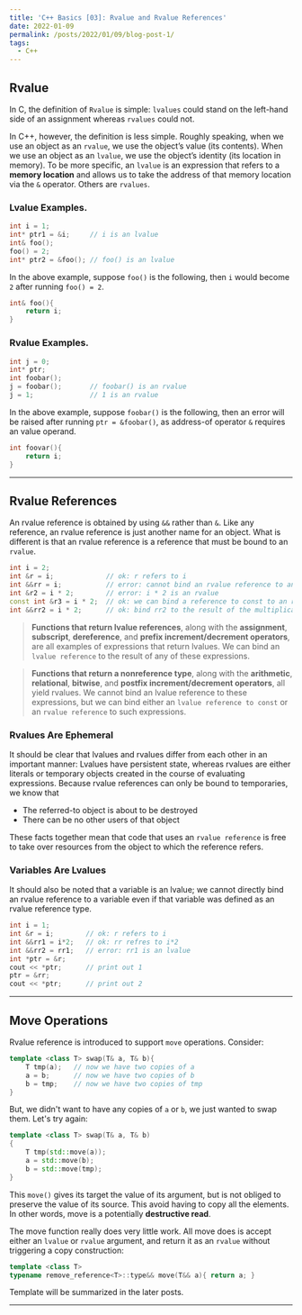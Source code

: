 ```yaml
---
title: 'C++ Basics [03]: Rvalue and Rvalue References'
date: 2022-01-09
permalink: /posts/2022/01/09/blog-post-1/
tags:
  - C++
---
```


## Rvalue
In C, the definition of `Rvalue` is simple: `lvalues` could stand on the left-hand side of an assignment whereas `rvalues` could not.

In C++, however, the definition is less simple. Roughly speaking, when we use an object as an `rvalue`, we use the object’s value (its contents). When we use an object as an `lvalue`, we use the object’s identity (its location in memory). To be more specific, an `lvalue` is an expression that refers to a __memory location__ and allows us to take the address of that memory location via the `&` operator. Others are `rvalues`.

### Lvalue Examples.
```cpp
int i = 1;
int* ptr1 = &i;     // i is an lvalue
int& foo();
foo() = 2;
int* ptr2 = &foo(); // foo() is an lvalue
```
In the above example, suppose `foo()` is the following, then `i` would become `2` after running `foo() = 2`.
```cpp
int& foo(){
    return i;
}
```

### Rvalue Examples.
```cpp
int j = 0;
int* ptr;
int foobar();
j = foobar();       // foobar() is an rvalue
j = 1;              // 1 is an rvalue
```
In the above example, suppose `foobar()` is the following, then an error will be raised after running `ptr = &foobar()`, as address-of operator `&` requires an value operand.
```cpp
int foovar(){
    return i;
}
```

---
## Rvalue References
An rvalue reference is obtained by using `&&` rather than `&`. Like any reference, an rvalue reference is just another name for an object. What is different is that an rvalue reference is a reference that must be bound to an `rvalue`. 
```cpp
int i = 2;
int &r = i;             // ok: r refers to i
int &&rr = i;           // error: cannot bind an rvalue reference to an lvalue
int &r2 = i * 2;        // error: i * 2 is an rvalue
const int &r3 = i * 2;  // ok: we can bind a reference to const to an rvalue
int &&rr2 = i * 2;      // ok: bind rr2 to the result of the multiplication
```
>__Functions that return lvalue references__, along with the __assignment__, __subscript__, __dereference__, and __prefix increment/decrement operators__, are all examples of expressions that return lvalues. We can bind an `lvalue reference` to the result of any of these expressions.

>__Functions that return a nonreference type__, along with the __arithmetic__, __relational__, __bitwise__, and __postfix increment/decrement operators__, all yield rvalues. We cannot bind an lvalue reference to these expressions, but we can bind either an `lvalue reference to const` or an `rvalue reference` to such expressions.

### Rvalues Are Ephemeral
It should be clear that lvalues and rvalues differ from each other in an important manner: Lvalues have persistent state, whereas rvalues are either literals or temporary objects created in the course of evaluating expressions. Because rvalue references can only be bound to temporaries, we know that 

- The referred-to object is about to be destroyed
- There can be no other users of that object

These facts together mean that code that uses an `rvalue reference` is free to take over resources from the object to which the reference refers.

### Variables Are Lvalues
It should also be noted that a variable is an lvalue; we cannot directly bind an rvalue reference to a variable even if that variable was defined as an rvalue reference type. 
```cpp
int i = 1;
int &r = i;        // ok: r refers to i
int &&rr1 = i*2;   // ok: rr refres to i*2
int &&rr2 = rr1;   // error: rr1 is an lvalue
int *ptr = &r;      
cout << *ptr;      // print out 1
ptr = &rr;
cout << *ptr;      // print out 2
```

---
## Move Operations
Rvalue reference is introduced to support `move` operations. Consider:
```cpp
template <class T> swap(T& a, T& b){
    T tmp(a);   // now we have two copies of a
    a = b;      // now we have two copies of b
    b = tmp;    // now we have two copies of tmp
}
```
But, we didn't want to have any copies of `a` or `b`, we just wanted to swap them. Let's try again:
```cpp
template <class T> swap(T& a, T& b)
{
    T tmp(std::move(a));
    a = std::move(b);   
    b = std::move(tmp);
}
```
This `move()` gives its target the value of its argument, but is not obliged to preserve the value of its source. This avoid having to copy all the elements. In other words, move is a potentially __destructive read__.

The move function really does very little work. All move does is accept either an `lvalue` or `rvalue` argument, and return it as an `rvalue` without triggering a copy construction:
```cpp
template <class T> 
typename remove_reference<T>::type&& move(T&& a){ return a; }
```
Template will be summarized in the later posts.

---
